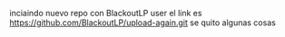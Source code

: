 inciaindo nuevo repo con BlackoutLP user
el link es
https://github.com/BlackoutLP/upload-again.git
se quito algunas cosas
